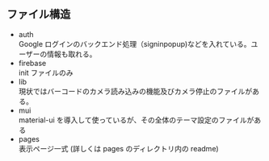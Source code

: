 ## ファイル構造

- auth  
  Google ログインのバックエンド処理（signinpopup)などを入れている。ユーザーの情報も取れる。
- firebase  
  init ファイルのみ
- lib  
  現状ではバーコードのカメラ読み込みの機能及びカメラ停止のファイルがある。
- mui  
  material-ui を導入して使っているが、その全体のテーマ設定のファイルがある
- pages  
  表示ページ一式 (詳しくは pages のディレクトリ内の readme)
